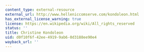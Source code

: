 ```yaml
---
content_type: external-resource
external_url: http://www.helleniccomserve.com/kondoleon.html
has_external_license_warning: true
license: https://en.wikipedia.org/wiki/All_rights_reserved
status: ''
title: Christine Kondoleon
uid: d0f10f6f-42ee-4919-9ab6-0d3188ee90e4
wayback_url: ''
---
```

